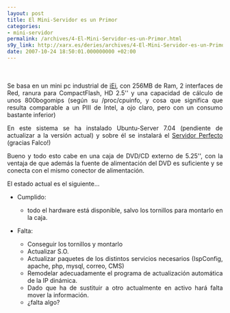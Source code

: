 ```yaml
---
layout: post
title: El Mini-Servidor es un Primor
categories:
- mini-servidor
permalink: /archives/4-El-Mini-Servidor-es-un-Primor.html
s9y_link: http://xarx.es/deries/archives/4-El-Mini-Servidor-es-un-Primor.html
date: 2007-10-24 18:50:01.000000000 +02:00
---
```

<br />
<div align="justify"><br />
Se basa en un mini pc industrial de <a href="http://www.ieiworld.com/en/images/B_Tb01_01.gif" target="_blank" title="Web de iEi">iEi</a>, con 256MB de Ram, 2 interfaces de Red, ranura para CompactFlash, HD 2.5'' y una capacidad de cálculo de unos 800bogomips (según su /proc/cpuinfo, y cosa que significa que resulta comparable a un PIII de Intel, a ojo claro, pero con un consumo bastante inferior)</div><p align="justify">En este sistema se ha instalado Ubuntu-Server 7.04 (pendiente de actualizar a la versión actual) y sobre él se instalará el <a href="http://www.howtoforge.com/perfect_server_ubuntu7.10" target="_blank" title="howtoforge.com - Perfect Server - Ubuntu 7.10">Servidor Perfecto</a> (gracias Falco!)</p><p align="justify">Bueno y todo esto cabe en una caja de DVD/CD externo de 5.25'', con la ventaja de que además la fuente de alimentación del DVD es suficiente y se conecta con el mismo conector de alimentación.</p><p align="justify">El estado actual es el siguiente...</p><div align="justify"><ul><li>Cumplido: </li><ul><li>todo el hardware está disponible, salvo los tornillos para montarlo en la caja.</li></ul></ul><ul><li>Falta:</li><ul><li>Conseguir los tornillos y montarlo</li><li>Actualizar S.O.</li><li>Actualizar paquetes de los distintos servicios necesarios (IspConfig, apache, php, mysql, correo, CMS)</li><li>Remodelar adecuadamente el programa de actualización automática de la IP dinámica.</li><li>Dado que ha de sustituir a otro actualmente en activo hará falta mover la información.</li><li>&iquest;falta algo?</li></ul></ul></div><div align="justify"><br />
</div>
